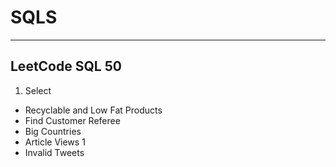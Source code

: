 # SQLS
---------------------------------------------------------------------------------------------------------------------------------------

## LeetCode SQL 50
1. Select
  + Recyclable and Low Fat Products
  + Find Customer Referee
  + Big Countries
  + Article Views 1
  + Invalid Tweets
